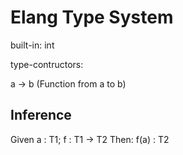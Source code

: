 # Elang Type System

built-in: int

type-contructors:

a -> b (Function from a to b)


## Inference

Given a : T1; f : T1 -> T2
Then: f(a) : T2
